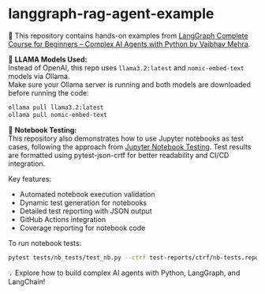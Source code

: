 # langgraph-rag-agent-example

🚀 This repository contains hands-on examples from [LangGraph Complete Course for Beginners – Complex AI Agents with Python by Vaibhav Mehra](https://www.youtube.com/watch?v=jGg_1h0qzaM).

🦙 **LLAMA Models Used:**  
Instead of OpenAI, this repo uses `llama3.2:latest` and `nomic-embed-text` models via Ollama.  
Make sure your Ollama server is running and both models are downloaded before running the code:

```sh
ollama pull llama3.2:latest
ollama pull nomic-embed-text
```

🧪 **Notebook Testing:**  
This repository also demonstrates how to use Jupyter notebooks as test cases, following the approach from [Jupyter Notebook Testing](https://blog.iqmo.com/blog/python/jupyter_notebook_testing/). 
Test results are formatted using pytest-json-crtf for better readability and CI/CD integration.

Key features:
- Automated notebook execution validation
- Dynamic test generation for notebooks
- Detailed test reporting with JSON output
- GitHub Actions integration
- Coverage reporting for notebook code

To run notebook tests:
```sh
pytest tests/nb_tests/test_nb.py --ctrf test-reports/ctrf/nb-tests.report.json
```

💡 Explore how to build complex AI agents with Python, LangGraph, and LangChain!
